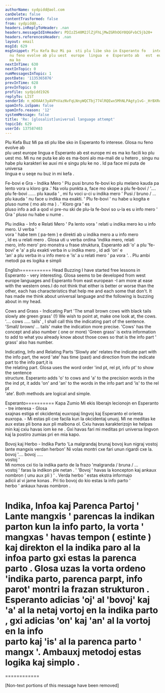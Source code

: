 ```yaml
---
authorName: sydpidd@aol.com
canDelete: false
contentTrasformed: false
from: sydpidd@...
headers.inReplyToHeader: .nan
headers.messageIdInHeader: PDIzZS40M2JlZjFhLjMwZGRhOGY0QGFvbC5jb20+
headers.referencesHeader: .nan
layout: email
msgId: 629
msgSnippet: Plu Kefa Buz Mi pa  sti plu libe sko in Esperanto fo   interese.  Glosa
  nu feno evolve ab plu uest  europe  lingua  e  Esperanto ab   est  europe  mi es
  ma ko
nextInTime: 630
nextInTopic: 0
numMessagesInTopic: 1
postDate: '1135365876'
prevInTime: 628
prevInTopic: 0
profile: sydpidd1926
replyTo: LIST
senderId: n_mD0AAt3yAVPnVazNvFqLNnyWQCTbj774lRQEwx5MhNLPAgty1vG-_HrBXRoI2fn6hBnRgw
spamInfo.isSpam: false
spamInfo.reason: '12'
systemMessage: false
title: 'Re: [glosalist]universal language attempt'
topicId: 629
userId: 137587403
---
```


Plu Kefa Buz
Mi pa  sti plu libe sko in Esperanto fo   interese.  Glosa nu feno evolve ab  
plu uest  europe  lingua  e  Esperanto ab   est  europe  mi es ma ko facili 
ko  plu uest mo. 
Mi nu ne puta ke alo es ma-boni alo ma-mali  de u   hetero , singu nu habe 
plu karakteri ke auxi mi e singu plu ke no . Id pa face  mi puta   de universa  
lingua e u  seqe nu buz  in mi  kefa .
 
Fe-bovi e Gra  -  Indika Mero
' Plu pusi bruno fe-bovi ko plu  melano kauda   pa lento  vora u  kloro gra .'
Na volu  punkta a, face mo skope  a plu fe-bovi /
'.... plu fe-bovi  ......  plu kauda  ' , mi fu voci u-ci u  indika mero  ' 
Pusi  /  bruno  /  ... plu kauda  ' nu face u  indika ma  exakti.  ' Plu 
fe-bovi  ' nu habe u  kogita e pluso nume  (  mo alo ma  ) .  ' Kloro gra  ' es   
pluso info a  adi  a qod  vi pre-nu ski   de plu-la fe-bovi so u-la es  u   info 
mero ' Gra  ' pluso nu habe u  nume . 
 
Plu indika - Info e Relati Mero
'  Pa lento  vora   ' relati u  indika mero ko u   info mero. U  verba   '  
vora  ' habe tem  (   pa-tem  ) e direkti  ab   u  indika mero a u   info mero  
, 
Id es  u  relati mero  . Glosa uti u  verba ordina  'indika   mero,  relati  
mero,  info  mero' pro monstra u  frase  struktura,  Esperanto adi   'o' a plu 
'fe-bovi' e  'a' a plu  exakti verba in u   indika mero  , id adi   'on'  e  
'an' a plu verba in u   info mero e  'is' a u   relati mero  ' pa  vora  '. .
Plu ambi  metodi  pa  es logika e simpli 
 
English=========== 
Head Buzzing
I have started free lessons in  Esperanto - very interesting. Glosa seems to 
be developed from west europe  languages and Esperanto from east european -I 
am more at ease with the western  ones.I do not think that either is better or 
worse than the other, each has  characteristics that help me and each some 
that don't. It has made me think  about universal language and the following is 
buzzing about in my head.
 
Cows and Grass - Indicating Part
'The small brown cows with black tails  slowly ate green grass' (!)
We wish to point at, make one look at, the cows.  '.... cows ..... tails' , I 
shall call this  the indicating part of the  sentence. 'Small/ brown/ ... 
tails'  make the indication more precise.  'Cows' has the concept and also number 
( one or more)
'Green grass' is extra  information to add to what you already know about 
those cows so that is the info  part ' grass' also has number.
 
Indicating, Info and Relating Parts
'Slowly ate' relates the indicate  part with the info part, the word 'ate' 
has time (past) and direction from the  indicate part to the info part,it is  
the relating part.
Glosa uses the  word order 'ind pt, rel pt, info pt' to show the sentence  
structure.
Esperanto adds 'o' to cows and 'a' to the precision words in the  the ind pt, 
it adds 'on' and 'an' to the words in the info part and 'is' to the  rel pt  
'ate'.
Both methods are logical and simple.
 
Esperanto==========
Kapa Zumio
Mi  ekis  liberajn   lecionojn  en  Esperanto - tre   interesa -    Glosa  
sxajnas  estiga  el   okcidentaj   euxropaj  lingvoj kaj Esperanto el orienta 
euxropa.  -  Mi estas  pli cxe facila kun la okcidentaj unuoj.  Mi ne meditas ke 
aux estas pli  bona aux pli malbona ol. Cxiu havas karakterizojn ke helpas 
min kaj cxiu havas  iom ke ne . Gxi havas fari mi meditas pri universa lingvon 
kaj la postiro zumias  pri en mia kapo. 
 
Bovoj kaj Herbo  -  Indika Parto
'La malgrandaj brunaj bovoj  kun nigraj vostoj lante mangxis verdan herbon' 
Ni volas montri cxe fari unun  rigardi cxe la.  bovoj '....  bovoj  .....  
vostoj   '  
Mi nomos cxi tio la indika parto de la frazo 'malgranda  /  bruna  /   ...  
vostoj  '  faras la indikon ple  netan .  '  'Bovoj '  havas la koncepton kaj 
ankaux nombron ( unu  aux pli  )  ' . Verda herbo  '  estas ekstra informajo  
adicii al  vi jame konas  . Pri tio bovoj do kio estas la   info  parto  '  
herbo '  ankaux havas nombron .
 

Indika, Infoa kaj Parenca Partoj
'  Lante mangxis '   parencas la indikan parton kun la  info  parto, la vorta 
 '   mangxas  '  havas tempon  (  estinte  )  kaj  direkton el la indika paro 
al la  infoa parto gxi estas la parenca parto .  Glosa uzas la vorta ordeno  
'indika   parto,    parenca   parpt,   info   parot'  montri la  frazan 
strukturon . Esperanto adicias  'oj'  al 'bovoj' kaj   'a'  al la netaj vortoj en la 
 indika   parto ,  gxi  adicias  'on'  kaj  'an'  al la vortoj en la   info  
parto kaj  'is'  al la parenca  parto  '   mangx  '.  Ambauxj metodoj estas 
logika kaj simplo .  
=============
 

============


[Non-text portions of this message have been removed]


